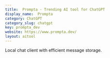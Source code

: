 ```yaml
---
title:  Prompta - Trending AI tool for ChatGPT
display_name:  Prompta
category: ChatGPT
category_slug: chatgpt
key: prompta_dev
website: https://www.prompta.dev/
layout: aitool
---
```


Local chat client with efficient message storage.
